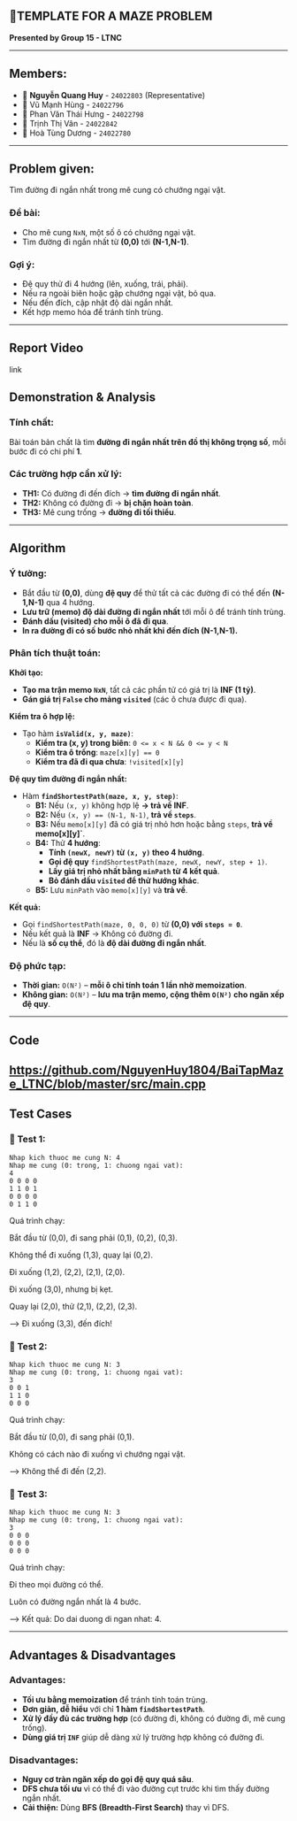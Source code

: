 ## 🚀TEMPLATE FOR A MAZE PROBLEM  
**Presented by Group 15 - LTNC**  

---
## Members:
- 👤 **Nguyễn Quang Huy** - `24022803` (Representative)
- 👤 Vũ Mạnh Hùng - `24022796`
- 👤 Phan Văn Thái Hưng - `24022798`
- 👤 Trịnh Thị Vân - `24022842`
- 👤 Hoà Tùng Dương - `24022780`

---
## **Problem given:**
Tìm đường đi ngắn nhất trong mê cung có chướng ngại vật.

### **Đề bài:**
- Cho mê cung `NxN`, một số ô có chướng ngại vật.
- Tìm đường đi ngắn nhất từ **(0,0)** tới **(N-1,N-1)**.

### **Gợi ý:**
- Đệ quy thử đi 4 hướng (lên, xuống, trái, phải).
- Nếu ra ngoài biên hoặc gặp chướng ngại vật, bỏ qua.
- Nếu đến đích, cập nhật độ dài ngắn nhất.
- Kết hợp memo hóa để tránh tính trùng.

---
## **Report Video**
link
## **Demonstration & Analysis**

### **Tính chất:**
Bài toán bản chất là tìm **đường đi ngắn nhất trên đồ thị không trọng số**, mỗi bước đi có chi phí **1**.

### **Các trường hợp cần xử lý:**
- **TH1:** Có đường đi đến đích → **tìm đường đi ngắn nhất**.
- **TH2:** Không có đường đi → **bị chặn hoàn toàn**.
- **TH3:** Mê cung trống → **đường đi tối thiểu**.

---
## **Algorithm**

### **Ý tưởng:**
- Bắt đầu từ **(0,0)**, dùng **đệ quy** để thử tất cả các đường đi có thể đến **(N-1,N-1)** qua 4 hướng.
- **Lưu trữ (memo) độ dài đường đi ngắn nhất** tới mỗi ô để tránh tính trùng.
- **Đánh dấu (visited) cho mỗi ô đã đi qua**.
- **In ra đường đi có số bước nhỏ nhất khi đến đích (N-1,N-1).**

### **Phân tích thuật toán:**
**Khởi tạo:**  
- **Tạo ma trận memo `NxN`**, tất cả các phần tử có giá trị là **INF (1 tỷ)**.
- **Gán giá trị `False` cho mảng `visited`** (các ô chưa được đi qua).

**Kiểm tra ô hợp lệ:**  
- Tạo hàm **`isValid(x, y, maze)`**:
  - **Kiểm tra (x, y) trong biên**: `0 <= x < N && 0 <= y < N`
  - **Kiểm tra ô trống**: `maze[x][y] == 0`
  - **Kiểm tra đã đi qua chưa**: `!visited[x][y]`

**Đệ quy tìm đường đi ngắn nhất:**  
- Hàm **`findShortestPath(maze, x, y, step)`**:
  - **B1:** Nếu `(x, y)` không hợp lệ **→ trả về INF**.
  - **B2:** Nếu `(x, y) == (N-1, N-1)`, **trả về `steps`**.
  - **B3:** Nếu `memo[x][y]` đã có giá trị nhỏ hơn hoặc bằng `steps`, **trả về memo[x][y]`**.
  - **B4:** Thử **4 hướng**:
    - **Tính `(newX, newY)` từ `(x, y)` theo 4 hướng**.
    - **Gọi đệ quy** `findShortestPath(maze, newX, newY, step + 1)`.
    - **Lấy giá trị nhỏ nhất bằng `minPath` từ 4 kết quả**.
    - **Bỏ đánh dấu `visited` để thử hướng khác**.
  - **B5:** Lưu `minPath` vào `memo[x][y]` và **trả về**.

**Kết quả:**
- Gọi `findShortestPath(maze, 0, 0, 0)` từ **(0,0) với `steps = 0`**.
- Nếu kết quả là **INF** → Không có đường đi.
- Nếu là **số cụ thể**, đó là **độ dài đường đi ngắn nhất**.

### **Độ phức tạp:**
- **Thời gian:** `O(N²)` – **mỗi ô chỉ tính toán 1 lần nhờ memoization**.
- **Không gian:** `O(N²)` – **lưu ma trận memo, cộng thêm `O(N²)` cho ngăn xếp đệ quy**.

---
## **Code**
https://github.com/NguyenHuy1804/BaiTapMaze_LTNC/blob/master/src/main.cpp
---
## **Test Cases**

### **🔹 Test 1:**
```
Nhap kich thuoc me cung N: 4
Nhap me cung (0: trong, 1: chuong ngai vat):
4
0 0 0 0
1 1 0 1
0 0 0 0
0 1 1 0
```
Quá trình chạy:

Bắt đầu từ (0,0), đi sang phải (0,1), (0,2), (0,3).

Không thể đi xuống (1,3), quay lại (0,2).

Đi xuống (1,2), (2,2), (2,1), (2,0).

Đi xuống (3,0), nhưng bị kẹt.

Quay lại (2,0), thử (2,1), (2,2), (2,3).

--> Đi xuống (3,3), đến đích!

### **🔹 Test 2:**
```
Nhap kich thuoc me cung N: 3
Nhap me cung (0: trong, 1: chuong ngai vat):
3
0 0 1
1 1 0
0 0 0
```
Quá trình chạy:

Bắt đầu từ (0,0), đi sang phải (0,1).

Không có cách nào đi xuống vì chướng ngại vật.

--> Không thể đi đến (2,2).

### **🔹 Test 3:**
```
Nhap kich thuoc me cung N: 3
Nhap me cung (0: trong, 1: chuong ngai vat):
3
0 0 0
0 0 0
0 0 0
```
Quá trình chạy:

Đi theo mọi đường có thể.

Luôn có đường ngắn nhất là 4 bước.

--> Kết quả: Do dai duong di ngan nhat: 4.

---
## **Advantages & Disadvantages**

### **Advantages:**
- **Tối ưu bằng memoization** để tránh tính toán trùng.
- **Đơn giản, dễ hiểu** với chỉ **1 hàm `findShortestPath`**.
- **Xử lý đầy đủ các trường hợp** (có đường đi, không có đường đi, mê cung trống).
- **Dùng giá trị `INF`** giúp dễ dàng xử lý trường hợp không có đường đi.

### **Disadvantages:**
- **Nguy cơ tràn ngăn xếp do gọi đệ quy quá sâu**.
- **DFS chưa tối ưu** vì có thể đi vào đường cụt trước khi tìm thấy đường ngắn nhất.
- **Cải thiện:** Dùng **BFS (Breadth-First Search)** thay vì DFS.

